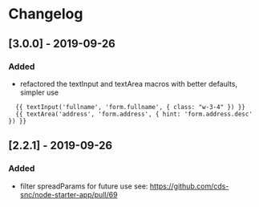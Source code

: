 # Changelog

## [3.0.0] - 2019-09-26
### Added
- refactored the textInput and textArea macros with better defaults, simpler use
```
  {{ textInput('fullname', 'form.fullname', { class: "w-3-4" }) }}
  {{ textArea('address', 'form.address', { hint: 'form.address.desc' }) }}
```


## [2.2.1] - 2019-09-26
### Added
- filter spreadParams for future use 
  see: https://github.com/cds-snc/node-starter-app/pull/69
